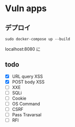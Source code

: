 # Vuln apps

## デプロイ

```txt
sudo docker-compose up --build
```

localhost:8080 に

## todo

- [x] URL query XSS
- [x] POST body XSS
- [ ] XXE
- [ ] SQLi
- [ ] Cookie
- [ ] OS Command
- [ ] CSRF
- [ ] Pass Travarsal
- [ ] RFI
